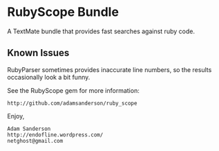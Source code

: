 RubyScope Bundle
================

A TextMate bundle that provides fast searches against ruby code.

Known Issues
------------
RubyParser sometimes provides inaccurate line numbers, so the results occasionally look a 
bit funny.

See the RubyScope gem for more information:

    http://github.com/adamsanderson/ruby_scope

Enjoy,    

    Adam Sanderson
    http://endofline.wordpress.com/
    netghost@gmail.com